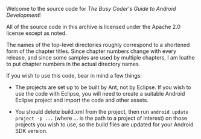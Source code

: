 Welcome to the source code for _The Busy Coder's Guide to Android
Development_!

All of the source code in this archive is licensed under the
Apache 2.0 license except as noted.

The names of the top-level directories roughly correspond to a
shortened form of the chapter titles. Since chapter numbers
change with every release, and since some samples are used by
multiple chapters, I am loathe to put chapter numbers in the
actual directory names.

If you wish to use this code, bear in mind a few things:

* The projects are set up to be built by Ant, not by Eclipse.
	If you wish to use the code with Eclipse, you will need to
	create a suitable Android Eclipse project and import the
	code and other assets.

* You should delete build.xml from the project, then run
  `android update project -p ...`  (where ... is the path to a project of interest)
	on those projects you wish to use, so the build files are
	updated for your Android SDK version.

